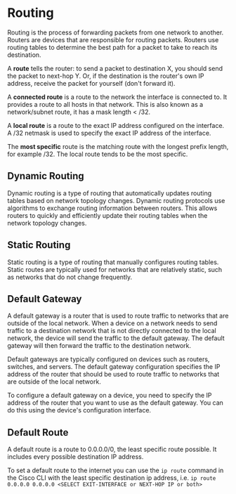 # Routing

Routing is the process of forwarding packets from one network to another. Routers are devices that are responsible for routing packets. Routers use routing tables to determine the best path for a packet to take to reach its destination.

A **route** tells the router: to send a packet to destination X, you should send the packet to next-hop Y. Or, if the destination is the router's own IP address, receive the packet for yourself (don't forward it).

A **connected route** is a route to the network the interface is connected to. It provides a route to all hosts in that network. This is also known as a network/subnet route, it has a mask length < /32.

A **local route** is a route to the exact IP address configured on the interface. A /32 netmask is used to specify the exact IP address of the interface. 

The **most specific** route is the matching route with the longest prefix length, for example /32. The local route tends to be the most specific.

## Dynamic Routing
Dynamic routing is a type of routing that automatically updates routing tables based on network topology changes. Dynamic routing protocols use algorithms to exchange routing information between routers. This allows routers to quickly and efficiently update their routing tables when the network topology changes.

## Static Routing
Static routing is a type of routing that manually configures routing tables. Static routes are typically used for networks that are relatively static, such as networks that do not change frequently.

## Default Gateway
A default gateway is a router that is used to route traffic to networks that are outside of the local network. When a device on a network needs to send traffic to a destination network that is not directly connected to the local network, the device will send the traffic to the default gateway. The default gateway will then forward the traffic to the destination network.

Default gateways are typically configured on devices such as routers, switches, and servers. The default gateway configuration specifies the IP address of the router that should be used to route traffic to networks that are outside of the local network.

To configure a default gateway on a device, you need to specify the IP address of the router that you want to use as the default gateway. You can do this using the device's configuration interface.

## Default Route
A default route is a route to 0.0.0.0/0, the least specific route possible. It includes every possible destination IP address.

 To set a default route to the internet you can use the `ip route` command in the Cisco CLI with the least specific destination ip address, i.e. `ip route 0.0.0.0 0.0.0.0 <SELECT EXIT-INTERFACE or NEXT-HOP IP or both>`
